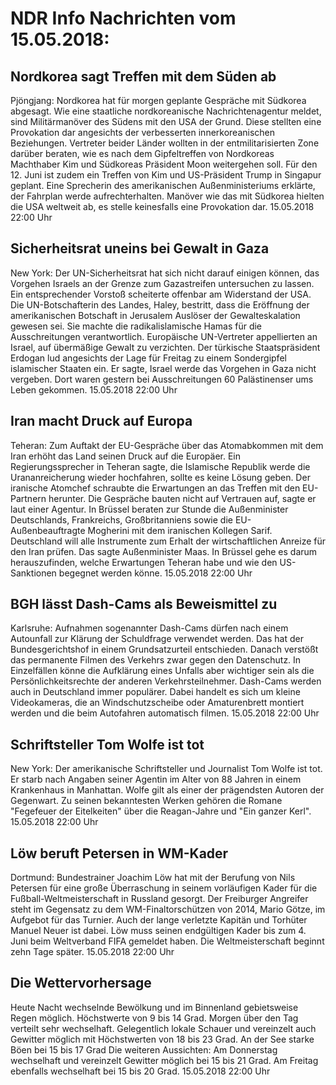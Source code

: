 # NDR Info Nachrichten vom 15.05.2018:


## Nordkorea sagt Treffen mit dem Süden ab
Pjöngjang: Nordkorea hat für morgen geplante Gespräche mit Südkorea abgesagt. Wie eine staatliche nordkoreanische Nachrichtenagentur meldet, sind Militärmanöver des Südens mit den USA der Grund. Diese stellten eine Provokation dar angesichts der verbesserten innerkoreanischen Beziehungen. Vertreter beider Länder wollten in der entmilitarisierten Zone darüber beraten, wie es nach dem Gipfeltreffen von Nordkoreas Machthaber Kim und Südkoreas Präsident Moon weitergehen soll. Für den 12. Juni ist zudem ein Treffen von Kim und US-Präsident Trump in Singapur geplant. Eine Sprecherin des amerikanischen Außenministeriums erklärte, der Fahrplan werde aufrechterhalten. Manöver wie das mit Südkorea hielten die USA weltweit ab, es stelle keinesfalls eine Provokation dar. 15.05.2018 22:00 Uhr 

## Sicherheitsrat uneins bei Gewalt in Gaza
New York: Der UN-Sicherheitsrat hat sich nicht darauf einigen können, das Vorgehen Israels an der Grenze zum Gazastreifen untersuchen zu lassen. Ein entsprechender Vorstoß scheiterte offenbar am Widerstand der USA. Die UN-Botschafterin des Landes, Haley, bestritt, dass die Eröffnung der amerikanischen Botschaft in Jerusalem Auslöser der Gewalteskalation gewesen sei. Sie machte die radikalislamische Hamas für die Ausschreitungen verantwortlich. Europäische UN-Vertreter appellierten an Israel, auf übermäßige Gewalt zu verzichten. Der türkische Staatspräsident Erdogan lud angesichts der Lage für Freitag zu einem Sondergipfel islamischer Staaten ein. Er sagte, Israel werde das Vorgehen in Gaza nicht vergeben. Dort waren gestern bei Ausschreitungen 60 Palästinenser ums Leben gekommen. 15.05.2018 22:00 Uhr 

## Iran macht Druck auf Europa
Teheran: Zum Auftakt der EU-Gespräche über das Atomabkommen mit dem Iran erhöht das Land seinen Druck auf die Europäer. Ein Regierungssprecher in Teheran sagte, die Islamische Republik werde die Urananreicherung wieder hochfahren, sollte es keine Lösung geben. Der iranische Atomchef schraubte die Erwartungen an das Treffen mit den EU-Partnern herunter. Die Gespräche bauten nicht auf Vertrauen auf, sagte er laut einer Agentur. In Brüssel beraten zur Stunde die Außenminister Deutschlands, Frankreichs, Großbritanniens sowie die EU-Außenbeauftragte Mogherini mit dem iranischen Kollegen Sarif. Deutschland will alle Instrumente zum Erhalt der wirtschaftlichen Anreize für den Iran prüfen. Das sagte Außenminister Maas. In Brüssel gehe es darum herauszufinden, welche Erwartungen Teheran habe und wie den US-Sanktionen begegnet werden könne. 15.05.2018 22:00 Uhr 

## BGH lässt Dash-Cams als Beweismittel zu
Karlsruhe: Aufnahmen sogenannter Dash-Cams dürfen nach einem Autounfall zur Klärung der Schuldfrage verwendet werden. Das hat der Bundesgerichtshof in einem Grundsatzurteil entschieden. Danach verstößt das permanente Filmen des Verkehrs zwar gegen den Datenschutz. In Einzelfällen könne die Aufklärung eines Unfalls aber wichtiger sein als die Persönlichkeitsrechte der anderen Verkehrsteilnehmer. Dash-Cams werden auch in Deutschland immer populärer. Dabei handelt es sich um kleine Videokameras, die an Windschutzscheibe oder Amaturenbrett montiert werden und die beim Autofahren automatisch filmen. 15.05.2018 22:00 Uhr 

## Schriftsteller Tom Wolfe ist tot
New York: Der amerikanische Schriftsteller und Journalist Tom Wolfe ist tot. Er starb nach Angaben seiner Agentin im Alter von 88 Jahren in einem Krankenhaus in Manhattan. Wolfe gilt als einer der prägendsten Autoren der Gegenwart. Zu seinen bekanntesten Werken gehören die Romane "Fegefeuer der Eitelkeiten" über die Reagan-Jahre und "Ein ganzer Kerl". 15.05.2018 22:00 Uhr 

## Löw beruft Petersen in WM-Kader
Dortmund: Bundestrainer Joachim Löw hat mit der Berufung von Nils Petersen für eine große Überraschung in seinem vorläufigen Kader für die Fußball-Weltmeisterschaft in Russland gesorgt. Der Freiburger Angreifer steht im Gegensatz zu dem WM-Finaltorschützen von 2014, Mario Götze, im Aufgebot für das Turnier. Auch der lange verletzte Kapitän und Torhüter Manuel Neuer ist dabei. Löw muss seinen endgültigen Kader bis zum 4. Juni beim Weltverband FIFA gemeldet haben. Die Weltmeisterschaft beginnt zehn Tage später. 15.05.2018 22:00 Uhr 

## Die Wettervorhersage
Heute Nacht wechselnde Bewölkung und im Binnenland gebietsweise Regen möglich. Höchstwerte von 9 bis 14 Grad. Morgen über den Tag verteilt sehr wechselhaft. Gelegentlich lokale Schauer und vereinzelt auch Gewitter möglich mit Höchstwerten von 18 bis 23 Grad. An der See starke Böen bei 15 bis 17 Grad Die weiteren Aussichten: Am Donnerstag wechselhaft und vereinzelt Gewitter möglich bei 15 bis 21 Grad. Am Freitag ebenfalls wechselhaft bei 15 bis 20 Grad. 15.05.2018 22:00 Uhr 
